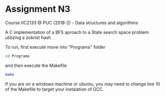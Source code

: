 # Assignment N3
Course IIC2133 @ PUC (2018-2) - Data structures and algorithms 

A C implementation of a BFS aproach to a State search space problem utilizing a zobrist hash

To run, first execute move into "Programa" folder

```bash
cd Programa
```

and then execute the Makefile

```bash
make
```

If you are on a windows machine or ubuntu, you may need to change line 10 of the Makefile to target your instalation of GCC.
